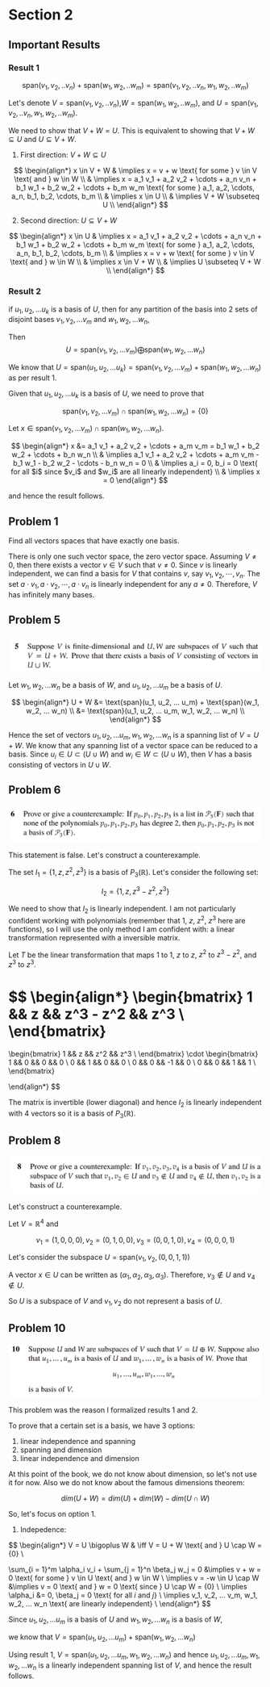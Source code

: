 # Section 2

## Important Results

### Result 1

$$ \text{span}(v_1, v_2, .. v_n) + \text{span}(w_1, w_2, .. w_m) = \text{span}(v_1, v_2, .. v_n, w_1, w_2, .. w_m) $$ 

Let's denote $V = \text{span}(v_1, v_2, .. v_n)$,$W = \text{span}(w_1, w_2, .. w_m)$, and $U = \text{span}(v_1, v_2, .. v_n, w_1, w_2, .. w_m)$.

We need to show that $V + W = U$. This is equivalent to showing that $V + W \subseteq U$ and $U \subseteq V + W$.


1. First direction: $V + W \subseteq U$

$$
\begin{align*}
x \in V + W & \implies x = v + w \text{ for some } v \in V \text{ and } w \in W \\
& \implies x = a_1 v_1 + a_2 v_2 + \cdots + a_n v_n + b_1 w_1 + b_2 w_2 + \cdots + b_m w_m \text{ for some } a_1, a_2, \cdots, a_n, b_1, b_2, \cdots, b_m \\
& \implies x \in U \\
& \implies V + W \subseteq U \\
\end{align*}
$$

2. Second direction: $U \subseteq V + W$

$$
\begin{align*}
x \in U & \implies x = a_1 v_1 + a_2 v_2 + \cdots + a_n v_n + b_1 w_1 + b_2 w_2 + \cdots + b_m w_m \text{ for some } a_1, a_2, \cdots, a_n, b_1, b_2, \cdots, b_m \\
& \implies x = v + w \text{ for some } v \in V \text{ and } w \in W \\
& \implies x \in V + W \\
& \implies U \subseteq V + W \\
\end{align*}
$$

### Result 2

if $u_1, u_2, ... u_k$ is a basis of $U$, then for any partition of the basis into 2 sets of disjoint bases $v_1, v_2, ... v_m$ and $w_1, w_2, ... w_n$, 

Then $$U = \text{span}(v_1, v_2, ... v_m) \bigoplus \text{span}(w_1, w_2, ... w_n)$$


We know that $U = \text{span}(u_1, u_2, ... u_k) = \text{span}(v_1, v_2, ... v_m) + \text{span}(w_1, w_2, ... w_n)$ as per result 1. 

Given that $u_1, u_2, ... u_k$ is a basis of $U$, we need to prove that 

$$\text{span}(v_1, v_2, ... v_m) \cap \text{span}(w_1, w_2, ... w_n) = \{0\}$$ 

Let $x \in \text{span}(v_1, v_2, ... v_m) \cap \text{span}(w_1, w_2, ... w_n)$. 

$$
\begin{align*}
x &= a_1 v_1 + a_2 v_2 + \cdots + a_m v_m = b_1 w_1 + b_2 w_2 + \cdots + b_n w_n \\
& \implies a_1 v_1 + a_2 v_2 + \cdots + a_m v_m - b_1 w_1 - b_2 w_2 - \cdots - b_n w_n = 0 \\
& \implies a_i = 0, b_i = 0 \text{ for all $i$ since $v_i$ and $w_i$ are all linearly independent} \\
& \implies x = 0
\end{align*}
$$

and hence the result follows.


## Problem 1

Find all vectors spaces that have exactly one basis.

There is only one such vector space, the zero vector space. Assuming $V \neq {0}$, then there exists a vector $v \in V$ such that $v \neq 0$. Since ${v}$ is linearly independent, we can find a basis for $V$
that contains $v$, say $v_1, v_2, \cdots, v_n$. The set $a \cdot v_1, a \cdot v_2, \cdots, a \cdot v_n$ is linearly independent for any $a \neq 0$. Therefore, $V$ has infinitely many bases. 


## Problem 5

![image.png](images/img3.png)

Let $w_1, w_2, ... w_n$ be a basis of $W$, and $u_1, u_2, ... u_m$ be a basis of $U$.  

$$
\begin{align*}
U + W &= \text{span}(u_1, u_2, ... u_m) + \text{span}(w_1, w_2, ... w_n) \\
&= \text{span}(u_1, u_2, ... u_m, w_1, w_2, ... w_n) \\
\end{align*}
$$


Hence the set of vectors $u_1, u_2, ... u_m, w_1, w_2, ... w_n$ is a spanning list of $V = U + W$. We know that any spanning list of a vector space can be reduced to a basis. Since $u_i \in U \subset (U \cup W)$ and $w_i \in W \subset (U \cup W)$, then $V$ has a basis consisting of vectors in $U \cup W$.

## Problem 6

![image.png](images/img4.png)

This statement is false. Let's construct a counterexample.

The set $I_1 = \{1, z, z^2, z^3\}$ is a basis of $P_3(\mathbb{R})$. Let's consider the following set:

$$I_2 = \{1, z, z^3 - z^2, z^3\}$$

We need to show that $I_2$ is linearly independent. I am not particularly confident working with polynomials (remember that $1$, $z$, $z^2$, $z^3$ here are functions), so I will use the only method I am confident with: a linear transformation represented with a inversible matrix.


Let $T$ be the linear transformation that maps $1$ to $1$, $z$ to $z$, $z^2$ to $z^3 - z^2$, and $z^3$ to $z^3$.  

$$
\begin{align*}
\begin{bmatrix}
1 && z && z^3 - z^2 && z^3 \\
\end{bmatrix}
=
\begin{bmatrix}
1 && z && z^2 && z^3 \\
\end{bmatrix}
\cdot
\begin{bmatrix}
1 && 0 && 0 && 0 \\
0 && 1 && 0 && 0 \\
0 && 0 && -1 && 0 \\
0 && 0 && 1 && 1 \\
\end{bmatrix}

\end{align*}
$$

The matrix is invertible (lower diagonal) and hence $I_2$ is linearly independent with $4$ vectors so it is a basis of $P_3(\mathbb{R})$. 

## Problem 8

![image.png](images/img5.png)

Let's construct a counterexample. 

Let $V = \mathbb{R}^4$ and 

$$
v_1 = (1, 0, 0, 0), v_2 = (0, 1, 0, 0), v_3 = (0, 0, 1, 0), v_4 = (0, 0, 0, 1)
$$

Let's consider the subspace $U = \text{span}(v_1, v_2, (0, 0, 1, 1))$

A vector $x \in U$ can be written as $(\alpha_1, \alpha_2, \alpha_3, \alpha_3)$. Therefore, $v_3 \notin U$ and $v_4 \notin U$. 

So $U$ is a subspace of $V$ and $v_1, v_2$ do not represent a basis of $U$.

## Problem 10


![image.png](images/img6.png)

This problem was the reason I formalized results 1 and 2.

To prove that a certain set is a basis, we have 3 options: 

1. linear independence and spanning
2. spanning and dimension
3. linear independence and dimension 

At this point of the book, we do not know about dimension, so let's not use it for now. Also we do not know about the famous dimensions theorem: 

$$ dim(U + W) = dim(U) + dim(W) - dim(U \cap W) $$

So, let's focus on option 1. 

1. Indepedence: 

$$
\begin{align*}
V = U \bigoplus W & \iff V = U + W \text{ and } U \cap W = \{0\} \\ 

\sum_{i = 1}^m \alpha_i v_i + \sum_{j = 1}^n \beta_j w_j = 0 &\implies v + w = 0 \text{ for some } v \in U \text{ and } w \in W \\ 
\implies v = -w \in U \cap W &\implies v = 0 \text{ and } w = 0 \text{ since } U \cap W = \{0\} \\
\implies \alpha_i &= 0, \beta_j = 0 \text{ for all $i$ and $j$} \\
\implies v_1, v_2, ... v_m, w_1, w_2, ... w_n \text{ are linearly independent} \\
\end{align*}
$$

Since $u_1, u_2, ... u_m$ is a basis of $U$ and $w_1, w_2, ... w_n$ is a basis of $W$, 

we know that $V = \text{span}(u_1, u_2, ... u_m) + \text{span}(w_1, w_2, ... w_n)$

Using result 1, $V = \text{span}(u_1, u_2, ... u_m, w_1, w_2, ... w_n)$ and hence $u_1, u_2, ... u_m, w_1, w_2, ... w_n$ is a linearly independent spanning list of $V$, and hence the result follows.





